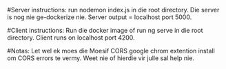 #Server instructions:
run nodemon index.js in die root directory. Die server is nog nie ge-dockerize nie. Server output = localhost port 5000.

#Client instructions:
Run die docker image of run ng serve in die root directory. Client runs on localhost port 4200.

#Notas:
Let wel ek moes die Moesif CORS google chrom extention install om CORS errors te vermy. Weet nie of hierdie vir julle sal help nie.
